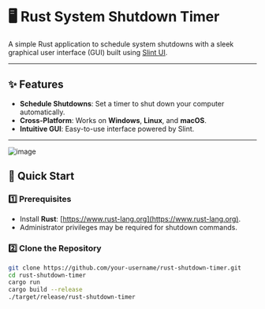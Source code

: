 # 🖥️ Rust System Shutdown Timer

A simple Rust application to schedule system shutdowns with a sleek graphical user interface (GUI) built using [Slint UI](https://slint.dev).

---

## ✨ Features
- **Schedule Shutdowns**: Set a timer to shut down your computer automatically.
- **Cross-Platform**: Works on **Windows**, **Linux**, and **macOS**.
- **Intuitive GUI**: Easy-to-use interface powered by Slint.

---
![image](https://github.com/user-attachments/assets/fd4e9535-8f48-4eb6-b220-4643ba62e753)

## 🚀 Quick Start

### 1️⃣ Prerequisites
- Install **Rust**: [https://www.rust-lang.org](https://www.rust-lang.org).
- Administrator privileges may be required for shutdown commands.

### 2️⃣ Clone the Repository
```bash
git clone https://github.com/your-username/rust-shutdown-timer.git
cd rust-shutdown-timer
cargo run
cargo build --release
./target/release/rust-shutdown-timer

